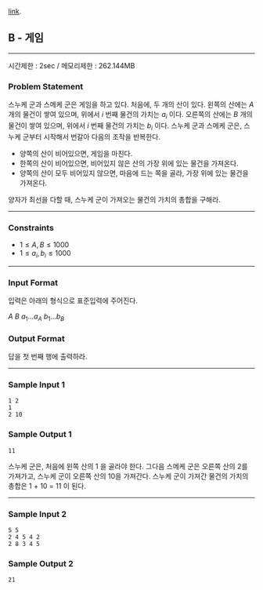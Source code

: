 [link](http://tdpc.contest.atcoder.jp/tasks/tdpc_game).

## B - 게임

----------

시간제한 : 2sec / 메모리제한 : 262.144MB

### Problem Statement

스누케 군과 스메케 군은 게임을 하고 있다.
처음에, 두 개의 산이 있다. 왼쪽의 산에는 $A$ 개의 물건이 쌓여 있으며, 위에서 $i$ 번째 물건의 가치는 $a_i$ 이다. 오른쪽의 산에는 $B$ 개의 물건이 쌓여 있으며, 위에서 $i$ 번째 물건의 가치는 $b_i$ 이다. 스누케 군과 스메케 군은, 스누케 군부터 시작해서 번갈아 다음의 조작을 반복한다.
* 양쪽의 산이 비어있으면, 게임을 마친다.
* 한쪽의 산이 비어있으면, 비어있지 않은 산의 가장 위에 있는 물건을 가져온다.
* 양쪽의 산이 모두 비어있지 않으면, 마음에 드는 쪽을 골라, 가장 위에 있는 물건을 가져온다.

양자가 최선을 다할 때, 스누케 군이 가져오는 물건의 가치의 총합을 구해라.

----------

### Constraints

* $1 ≤ A, B ≤ 1000$
* $1 ≤ a_i, b_i ≤ 1000$

----------

### Input Format

입력은 아래의 형식으로 표준입력에 주어진다.

>
$A$ $B$
$a_1 ...a_A$
$b_1 ... b_B$


### Output Format

답을 첫 번째 행에 출력하라.

----------

### Sample Input 1

```
1 2
1
2 10
```

### Sample Output 1

```
11
```

스누케 군은, 처음에 왼쪽 산의 1 을 골라야 한다. 그다음 스메케 군은 오른쪽 산의 2를 가져가고, 스누케 군이 오른쪽 산의 10을 가져간다. 스누케 군이 가져간 물건의 가치의 총합은 1 + 10 = 11 이 된다.

----------

### Sample Input 2

```
5 5
2 4 5 4 2
2 8 3 4 5
```

### Sample Output 2

```
21
```